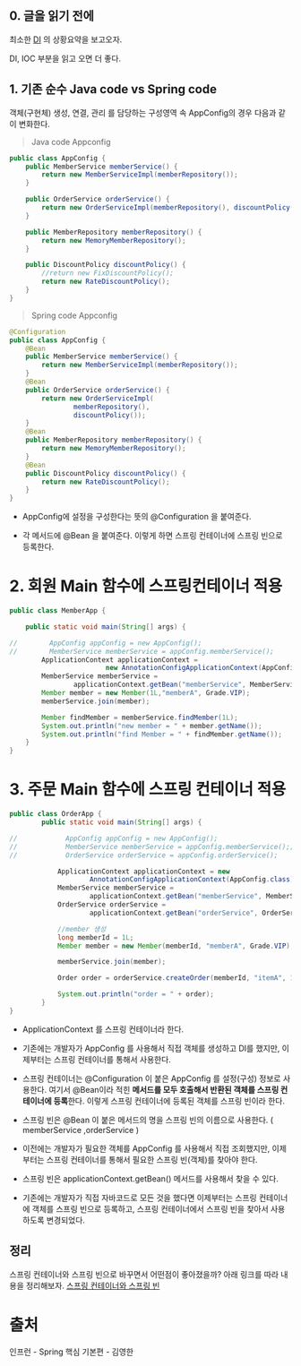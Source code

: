 ## 0. 글을 읽기 전에

최소한 [DI](https://github.com/steadykyu/TIL/blob/master/spring/DI%2CIOC.md) 의 상황요약을 보고오자.

DI, IOC 부분을 읽고 오면 더 좋다.

## 1. 기존 순수 Java code vs Spring code

객체(구현체) 생성, 연결, 관리 를 담당하는 구성영역 속 AppConfig의 경우 다음과 같이 변화한다.

> Java code Appconfig

```java
public class AppConfig {
    public MemberService memberService() {
        return new MemberServiceImpl(memberRepository());
    }

    public OrderService orderService() {
        return new OrderServiceImpl(memberRepository(), discountPolicy());
    }

    public MemberRepository memberRepository() {
        return new MemoryMemberRepository();
    }

    public DiscountPolicy discountPolicy() {
        //return new FixDiscountPolicy();
        return new RateDiscountPolicy();
    }
}
```

> Spring code Appconfig

```java
@Configuration
public class AppConfig {
    @Bean
    public MemberService memberService() {
        return new MemberServiceImpl(memberRepository());
    }
    @Bean
    public OrderService orderService() {
        return new OrderServiceImpl(
                memberRepository(),
                discountPolicy());
    }
    @Bean
    public MemberRepository memberRepository() {
        return new MemoryMemberRepository();
    }
    @Bean
    public DiscountPolicy discountPolicy() {
        return new RateDiscountPolicy();
    }
}
```

- AppConfig에 설정을 구성한다는 뜻의 @Configuration 을 붙여준다.

- 각 메서드에 @Bean 을 붙여준다. 이렇게 하면 스프링 컨테이너에 스프링 빈으로 등록한다.

# 2. 회원 Main 함수에 스프링컨테이너 적용

```java
public class MemberApp {

    public static void main(String[] args) {

//        AppConfig appConfig = new AppConfig();
//        MemberService memberService = appConfig.memberService();
        ApplicationContext applicationContext =
                        new AnnotationConfigApplicationContext(AppConfig.class);
        MemberService memberService =
                applicationContext.getBean("memberService", MemberService.class);
        Member member = new Member(1L,"memberA", Grade.VIP);
        memberService.join(member);

        Member findMember = memberService.findMember(1L);
        System.out.println("new member = " + member.getName());
        System.out.println("find Member = " + findMember.getName());
    }
}
```

# 3. 주문 Main 함수에 스프링 컨테이너 적용

```java
public class OrderApp {
        public static void main(String[] args) {

//            AppConfig appConfig = new AppConfig();
//            MemberService memberService = appConfig.memberService();;
//            OrderService orderService = appConfig.orderService();

            ApplicationContext applicationContext = new
                    AnnotationConfigApplicationContext(AppConfig.class);
            MemberService memberService =
                    applicationContext.getBean("memberService", MemberService.class);
            OrderService orderService =
                    applicationContext.getBean("orderService", OrderService.class);

            //member 생성
            long memberId = 1L;
            Member member = new Member(memberId, "memberA", Grade.VIP);

            memberService.join(member);

            Order order = orderService.createOrder(memberId, "itemA", 10000);

            System.out.println("order = " + order);
        }
}
```

- ApplicationContext 를 스프링 컨테이너라 한다.

- 기존에는 개발자가 AppConfig 를 사용해서 직접 객체를 생성하고 DI를 했지만, 이제부터는 스프링 컨테이너를 통해서 사용한다.

- 스프링 컨테이너는 @Configuration 이 붙은 AppConfig 를 설정(구성) 정보로 사용한다. 여기서 @Bean이라 적힌 **메서드를 모두 호출해서 반환된 객체를 스프링 컨테이너에 등록**한다. 이렇게 스프링 컨테이너에
  등록된 객체를 스프링 빈이라 한다.

- 스프링 빈은 @Bean 이 붙은 메서드의 명을 스프링 빈의 이름으로 사용한다. ( memberService ,orderService )

- 이전에는 개발자가 필요한 객체를 AppConfig 를 사용해서 직접 조회했지만, 이제부터는 스프링 컨테이너를 통해서 필요한 스프링 빈(객체)를 찾아야 한다.

- 스프링 빈은 applicationContext.getBean() 메서드를 사용해서 찾을 수 있다.

- 기존에는 개발자가 직접 자바코드로 모든 것을 했다면 이제부터는 스프링 컨테이너에 객체를 스프링 빈으로 등록하고, 스프링 컨테이너에서 스프링 빈을 찾아서 사용하도록 변경되었다.

## 정리

스프링 컨테이너와 스프링 빈으로 바꾸면서 어떤점이 좋아졌을까?
아래 링크를 따라 내용을 정리해보자.
[스프링 컨테이너와 스프링 빈]()

# 출처

인프런 - Spring 핵심 기본편 - 김영한

